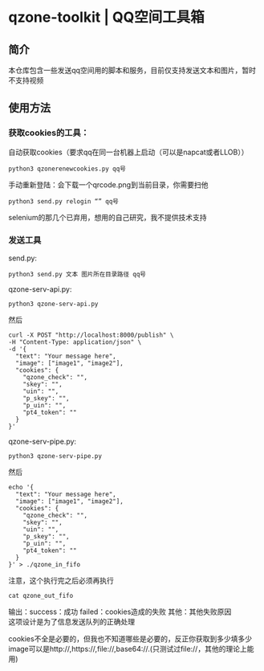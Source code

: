 # qzone-toolkit | QQ空间工具箱
## 简介
本仓库包含一些发送qq空间用的脚本和服务，目前仅支持发送文本和图片，暂时不支持视频
## 使用方法
### 获取cookies的工具：
自动获取cookies（要求qq在同一台机器上启动（可以是napcat或者LLOB））
```
python3 qzonerenewcookies.py qq号
```
手动重新登陆：会下载一个qrcode.png到当前目录，你需要扫他
```
python3 send.py relogin “” qq号
```
selenium的那几个已弃用，想用的自己研究，我不提供技术支持

### 发送工具
send.py:
```
python3 send.py 文本 图片所在目录路径 qq号
```
qzone-serv-api.py:
```
python3 qzone-serv-api.py
```
然后
```
curl -X POST "http://localhost:8000/publish" \
-H "Content-Type: application/json" \
-d '{
  "text": "Your message here",
  "image": ["image1", "image2"],
  "cookies": {
    "qzone_check": "",
    "skey": "",
    "uin": "",
    "p_skey": "",
    "p_uin": "",
    "pt4_token": ""
  }
}'

```
qzone-serv-pipe.py:
```
python3 qzone-serv-pipe.py
```
然后
```
echo '{
  "text": "Your message here",
  "image": ["image1", "image2"],
  "cookies": {
    "qzone_check": "",
    "skey": "",
    "uin": "",
    "p_skey": "",
    "p_uin": "",
    "pt4_token": ""
  }
}' > ./qzone_in_fifo

```
注意，这个执行完之后必须再执行
```
cat qzone_out_fifo
```
输出：success：成功 failed：cookies造成的失败 其他：其他失败原因
<br/>这项设计是为了信息发送队列的正确处理

cookies不全是必要的，但我也不知道哪些是必要的，反正你获取到多少填多少
image可以是http://,https://,file://,base64://.(只测试过file://，其他的理论上能用)


